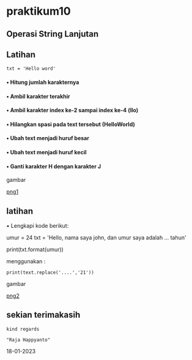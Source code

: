 # praktikum10 
## Operasi String Lanjutan

## Latihan 

```
txt = 'Hello word'
```

#### • Hitung jumlah karakternya
#### • Ambil karakter terakhir
#### • Ambil karakter index ke-2 sampai index ke-4 (llo)
#### • Hilangkan spasi pada text tersebut (HelloWorld)
#### • Ubah text menjadi huruf besar
#### • Ubah text menjadi huruf kecil
#### • Ganti karakter H dengan karakter J

gambar 

[png1](png1.png)


## latihan 
• Lengkapi kode berikut:

umur = 24
txt = 'Hello, nama saya john, dan umur saya adalah
... tahun'

print(txt.format(umur))

menggunakan :

```
print(text.replace('....','21'))
```
gambar

[png2](png2.png)


## sekian terimakasih

```
kind regards

"Raja Happyanto"

```

18-01-2023
